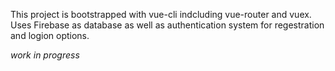 This project is bootstrapped with vue-cli indcluding vue-router and vuex.
Uses Firebase as database as well as authentication system for regestration and logion options.

*work in progress*
